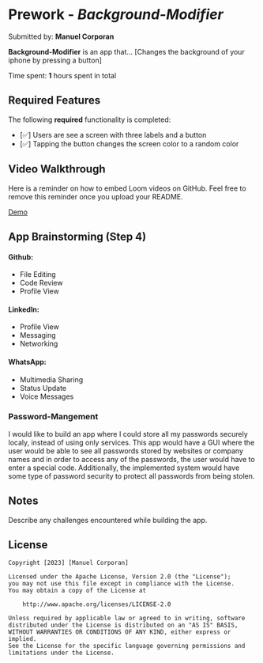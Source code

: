# Prework - *Background-Modifier*

Submitted by: **Manuel Corporan**

**Background-Modifier** is an app that... [Changes the background of your iphone by pressing a button] 

Time spent: **1** hours spent in total

## Required Features

The following **required** functionality is completed:

- [✅] Users are see a screen with three labels and a button
- [✅] Tapping the button changes the screen color to a random color
 
## Video Walkthrough

Here is a reminder on how to embed Loom videos on GitHub. Feel free to remove this reminder once you upload your README. 

[Demo](B-M.gif)

## App Brainstorming (Step 4)

#### Github:
* File Editing
* Code Review
* Profile View
#### LinkedIn:
* Profile View
* Messaging
* Networking
#### WhatsApp:
* Multimedia Sharing
* Status Update
* Voice Messages
### Password-Mangement
I would like to build an app where I could store all my passwords securely localy, instead of using only services. This app would have a GUI where the user would be able to see all passwords stored by websites or company names and in order to access any of the passwords, the user would have to enter a special code. Additionally, the implemented system would have some type of password security to protect all passwords from being stolen.
## Notes

Describe any challenges encountered while building the app.

## License

    Copyright [2023] [Manuel Corporan]

    Licensed under the Apache License, Version 2.0 (the "License");
    you may not use this file except in compliance with the License.
    You may obtain a copy of the License at

        http://www.apache.org/licenses/LICENSE-2.0

    Unless required by applicable law or agreed to in writing, software
    distributed under the License is distributed on an "AS IS" BASIS,
    WITHOUT WARRANTIES OR CONDITIONS OF ANY KIND, either express or implied.
    See the License for the specific language governing permissions and
    limitations under the License.
